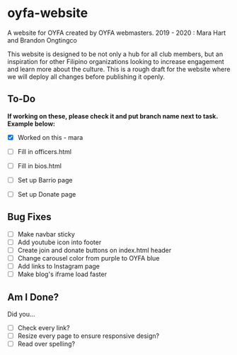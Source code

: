 # oyfa-website
A website for OYFA created by OYFA webmasters.
2019 - 2020 : Mara Hart and Brandon Ongtingco

This website is designed to be not only a hub for all club members, but an inspiration for other Filipino organizations looking to increase engagement and learn more about the culture.
This is a rough draft for the website where we will deploy all changes before publishing it openly.

## To-Do
**If working on these, please check it and put branch name next to task. Example below:**  
- [x] Worked on this - mara

- [ ] Fill in officers.html
- [ ] Fill in bios.html
- [ ] Set up Barrio page
- [ ] Set up Donate page

## Bug Fixes
- [ ] Make navbar sticky
- [ ] Add youtube icon into footer
- [ ] Create join and donate buttons on index.html header
- [ ] Change carousel color from purple to OYFA blue
- [ ] Add links to Instagram page
- [ ] Make blog's iframe load faster

## Am I Done?
Did you...
- [ ] Check every link?
- [ ] Resize every page to ensure responsive design?
- [ ] Read over spelling?
